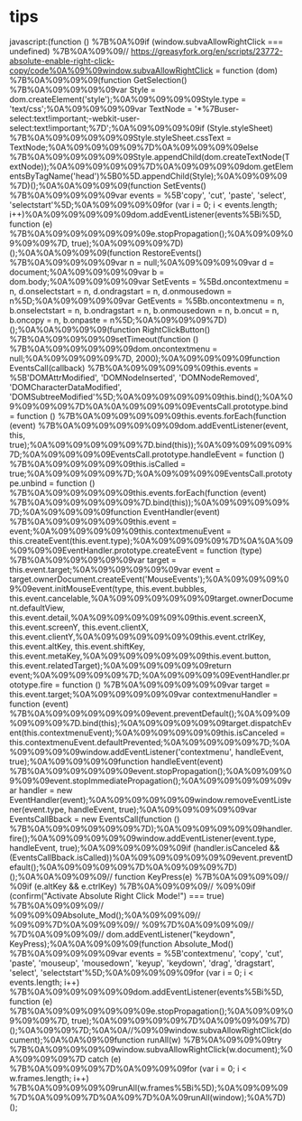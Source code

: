 # tips

javascript:(function () %7B%0A%09if (window.subvaAllowRightClick === undefined) %7B%0A%09%09// https://greasyfork.org/en/scripts/23772-absolute-enable-right-click-copy/code%0A%09%09window.subvaAllowRightClick = function (dom) %7B%0A%09%09%09(function GetSelection() %7B%0A%09%09%09%09var Style = dom.createElement('style');%0A%09%09%09%09Style.type = 'text/css';%0A%09%09%09%09var TextNode = '*%7Buser-select:text!important;-webkit-user-select:text!important;%7D';%0A%09%09%09%09if (Style.styleSheet) %7B%0A%09%09%09%09%09Style.styleSheet.cssText = TextNode;%0A%09%09%09%09%7D%0A%09%09%09%09else %7B%0A%09%09%09%09%09Style.appendChild(dom.createTextNode(TextNode));%0A%09%09%09%09%7D%0A%09%09%09%09dom.getElementsByTagName('head')%5B0%5D.appendChild(Style);%0A%09%09%09%7D)();%0A%0A%09%09%09(function SetEvents() %7B%0A%09%09%09%09var events = %5B'copy', 'cut', 'paste', 'select', 'selectstart'%5D;%0A%09%09%09%09for (var i = 0; i < events.length; i++)%0A%09%09%09%09%09dom.addEventListener(events%5Bi%5D, function (e) %7B%0A%09%09%09%09%09%09e.stopPropagation();%0A%09%09%09%09%09%7D, true);%0A%09%09%09%7D)();%0A%0A%09%09%09(function RestoreEvents() %7B%0A%09%09%09%09var n = null;%0A%09%09%09%09var d = document;%0A%09%09%09%09var b = dom.body;%0A%09%09%09%09var SetEvents = %5Bd.oncontextmenu = n, d.onselectstart = n, d.ondragstart = n, d.onmousedown = n%5D;%0A%09%09%09%09var GetEvents = %5Bb.oncontextmenu = n, b.onselectstart = n, b.ondragstart = n, b.onmousedown = n, b.oncut = n, b.oncopy = n, b.onpaste = n%5D;%0A%09%09%09%7D)();%0A%0A%09%09%09(function RightClickButton() %7B%0A%09%09%09%09setTimeout(function () %7B%0A%09%09%09%09%09dom.oncontextmenu = null;%0A%09%09%09%09%7D, 2000);%0A%09%09%09%09function EventsCall(callback) %7B%0A%09%09%09%09%09this.events = %5B'DOMAttrModified', 'DOMNodeInserted', 'DOMNodeRemoved', 'DOMCharacterDataModified', 'DOMSubtreeModified'%5D;%0A%09%09%09%09%09this.bind();%0A%09%09%09%09%7D%0A%0A%09%09%09%09EventsCall.prototype.bind = function () %7B%0A%09%09%09%09%09this.events.forEach(function (event) %7B%0A%09%09%09%09%09%09dom.addEventListener(event, this, true);%0A%09%09%09%09%09%7D.bind(this));%0A%09%09%09%09%7D;%0A%09%09%09%09EventsCall.prototype.handleEvent = function () %7B%0A%09%09%09%09%09this.isCalled = true;%0A%09%09%09%09%7D;%0A%09%09%09%09EventsCall.prototype.unbind = function () %7B%0A%09%09%09%09%09this.events.forEach(function (event) %7B%0A%09%09%09%09%09%7D.bind(this));%0A%09%09%09%09%7D;%0A%09%09%09%09function EventHandler(event) %7B%0A%09%09%09%09%09this.event = event;%0A%09%09%09%09%09this.contextmenuEvent = this.createEvent(this.event.type);%0A%09%09%09%09%7D%0A%0A%09%09%09%09EventHandler.prototype.createEvent = function (type) %7B%0A%09%09%09%09%09var target = this.event.target;%0A%09%09%09%09%09var event = target.ownerDocument.createEvent('MouseEvents');%0A%09%09%09%09%09event.initMouseEvent(type, this.event.bubbles, this.event.cancelable,%0A%09%09%09%09%09%09target.ownerDocument.defaultView, this.event.detail,%0A%09%09%09%09%09%09this.event.screenX, this.event.screenY, this.event.clientX, this.event.clientY,%0A%09%09%09%09%09%09this.event.ctrlKey, this.event.altKey, this.event.shiftKey, this.event.metaKey,%0A%09%09%09%09%09%09this.event.button, this.event.relatedTarget);%0A%09%09%09%09%09return event;%0A%09%09%09%09%7D;%0A%09%09%09%09EventHandler.prototype.fire = function () %7B%0A%09%09%09%09%09var target = this.event.target;%0A%09%09%09%09%09var contextmenuHandler = function (event) %7B%0A%09%09%09%09%09%09event.preventDefault();%0A%09%09%09%09%09%7D.bind(this);%0A%09%09%09%09%09target.dispatchEvent(this.contextmenuEvent);%0A%09%09%09%09%09this.isCanceled = this.contextmenuEvent.defaultPrevented;%0A%09%09%09%09%7D;%0A%09%09%09%09window.addEventListener('contextmenu', handleEvent, true);%0A%09%09%09%09function handleEvent(event) %7B%0A%09%09%09%09%09event.stopPropagation();%0A%09%09%09%09%09event.stopImmediatePropagation();%0A%09%09%09%09%09var handler = new EventHandler(event);%0A%09%09%09%09%09window.removeEventListener(event.type, handleEvent, true);%0A%09%09%09%09%09var EventsCallBback = new EventsCall(function () %7B%0A%09%09%09%09%09%7D);%0A%09%09%09%09%09handler.fire();%0A%09%09%09%09%09window.addEventListener(event.type, handleEvent, true);%0A%09%09%09%09%09if (handler.isCanceled && (EventsCallBback.isCalled))%0A%09%09%09%09%09%09event.preventDefault();%0A%09%09%09%09%7D%0A%09%09%09%7D)();%0A%0A%09%09%09// function KeyPress(e) %7B%0A%09%09%09// %09if (e.altKey && e.ctrlKey) %7B%0A%09%09%09// %09%09if (confirm("Activate Absolute Right Click Mode!") === true) %7B%0A%09%09%09// %09%09%09Absolute_Mod();%0A%09%09%09// %09%09%7D%0A%09%09%09// %09%7D%0A%09%09%09// %7D%0A%09%09%09// dom.addEventListener("keydown", KeyPress);%0A%0A%09%09%09(function Absolute_Mod() %7B%0A%09%09%09%09var events = %5B'contextmenu', 'copy', 'cut', 'paste', 'mouseup', 'mousedown', 'keyup', 'keydown', 'drag', 'dragstart', 'select', 'selectstart'%5D;%0A%09%09%09%09for (var i = 0; i < events.length; i++) %7B%0A%09%09%09%09%09dom.addEventListener(events%5Bi%5D, function (e) %7B%0A%09%09%09%09%09%09e.stopPropagation();%0A%09%09%09%09%09%7D, true);%0A%09%09%09%09%7D%0A%09%09%09%7D)();%0A%09%09%7D;%0A%0A//%09%09window.subvaAllowRightClick(document);%0A%0A%09%09function runAll(w) %7B%0A%09%09%09try %7B%0A%09%09%09%09window.subvaAllowRightClick(w.document);%0A%09%09%09%7D catch (e) %7B%0A%09%09%09%7D%0A%09%09%09for (var i = 0; i < w.frames.length; i++) %7B%0A%09%09%09%09runAll(w.frames%5Bi%5D);%0A%09%09%09%7D%0A%09%09%7D%0A%09%7D%0A%09runAll(window);%0A%7D)();
